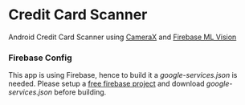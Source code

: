 # Credit Card Scanner
Android Credit Card Scanner using [CameraX](https://developer.android.com/training/camerax) and [Firebase ML Vision](https://firebase.google.com/docs/ml-kit/recognize-text)


### Firebase Config
This app is using Firebase, hence to build it a _google-services.json_ is needed.
Please setup a [free firebase project](https://firebase.google.com/docs/android/setup) and download _google-services.json_ before building.
